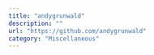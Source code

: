 ```yaml
---
title: "andygrunwald"
description: ""
url: "https://github.com/andygrunwald"
category: "Miscellaneous"
---
```

